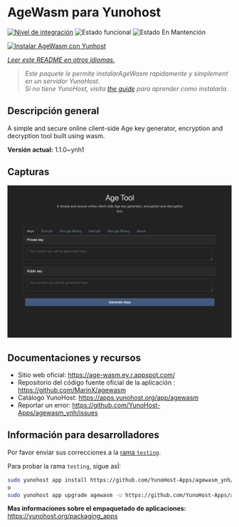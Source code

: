 <!--
Este archivo README esta generado automaticamente<https://github.com/YunoHost/apps/tree/master/tools/readme_generator>
No se debe editar a mano.
-->

# AgeWasm para Yunohost

[![Nivel de integración](https://apps.yunohost.org/badge/integration/agewasm)](https://ci-apps.yunohost.org/ci/apps/agewasm/)
![Estado funcional](https://apps.yunohost.org/badge/state/agewasm)
![Estado En Mantención](https://apps.yunohost.org/badge/maintained/agewasm)

[![Instalar AgeWasm con Yunhost](https://install-app.yunohost.org/install-with-yunohost.svg)](https://install-app.yunohost.org/?app=agewasm)

*[Leer este README en otros idiomas.](./ALL_README.md)*

> *Este paquete le permite instalarAgeWasm rapidamente y simplement en un servidor YunoHost.*  
> *Si no tiene YunoHost, visita [the guide](https://yunohost.org/install) para aprender como instalarla.*

## Descripción general

A simple and secure online client-side Age key generator, encryption and decryption tool built using wasm.

**Versión actual:** 1.1.0~ynh1

## Capturas

![Captura de AgeWasm](./doc/screenshots/screenshot.png)

## Documentaciones y recursos

- Sitio web oficial: <https://age-wasm.ey.r.appspot.com/>
- Repositorio del código fuente oficial de la aplicación : <https://github.com/MarinX/agewasm>
- Catálogo YunoHost: <https://apps.yunohost.org/app/agewasm>
- Reportar un error: <https://github.com/YunoHost-Apps/agewasm_ynh/issues>

## Información para desarrolladores

Por favor enviar sus correcciones a la [rama `testing`](https://github.com/YunoHost-Apps/agewasm_ynh/tree/testing).

Para probar la rama `testing`, sigue asÍ:

```bash
sudo yunohost app install https://github.com/YunoHost-Apps/agewasm_ynh/tree/testing --debug
o
sudo yunohost app upgrade agewasm -u https://github.com/YunoHost-Apps/agewasm_ynh/tree/testing --debug
```

**Mas informaciones sobre el empaquetado de aplicaciones:** <https://yunohost.org/packaging_apps>
